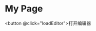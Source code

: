 # My Page

<button @click="loadEditor">打开编辑器</button>

<div v-if="editorLoaded" ref="editorContainer"></div>

<script setup>
const { ref } = Vue;

const editorLoaded = ref(false);

const loadEditor = () => {
  const iframe = document.createElement('iframe');
  iframe.src = "https://markbang.github.io/my-custom-deployment/repl/?kernel=python&toolbar=1";
  iframe.width = '100%';
  iframe.height = '500px';
  editorContainer.value.appendChild(iframe);
  editorLoaded.value = true;
}
</script>
